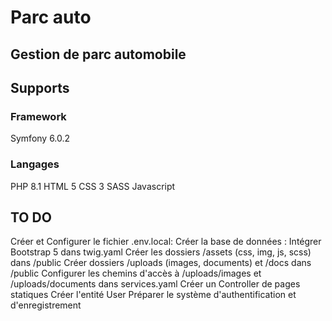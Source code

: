 # Parc auto
## Gestion de parc automobile

## Supports
### Framework
Symfony 6.0.2

### Langages
PHP 8.1
HTML 5
CSS 3
SASS
Javascript

## TO DO
Créer et Configurer le fichier .env.local:
Créer la base de données :
Intégrer Bootstrap 5 dans twig.yaml
Créer les dossiers /assets (css, img, js, scss) dans /public
Créer dossiers /uploads (images, documents) et /docs dans /public
Configurer les chemins d'accès à /uploads/images et /uploads/documents dans services.yaml
Créer un Controller de pages statiques
Créer l'entité User
Préparer le système d'authentification et d'enregistrement




